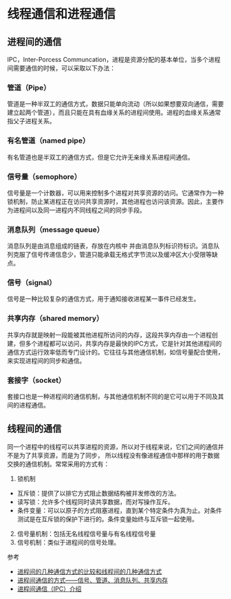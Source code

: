# 线程通信和进程通信


##  进程间的通信
IPC，Inter-Porcess Communcation，进程是资源分配的基本单位，当多个进程间需要通信的时候，可以采取以下办法：
### 管道（Pipe）
管道是一种半双工的通信方式，数据只能单向流动（所以如果想要双向通信，需要建立起两个管道），而且只能在具有血缘关系的进程间使用。进程的血缘关系通常指父子进程关系。
### 有名管道（named pipe）
有名管道也是半双工的通信方式，但是它允许无亲缘关系进程间通信。

### 信号量（semophore）
信号量是一个计数器，可以用来控制多个进程对共享资源的访问。它通常作为一种锁机制，防止某进程正在访问共享资源时，其他进程也访问该资源。因此，主要作为进程间以及同一进程内不同线程之间的同步手段。

### 消息队列（message queue）
消息队列是由消息组成的链表，存放在内核中 并由消息队列标识符标识。消息队列克服了信号传递信息少，管道只能承载无格式字节流以及缓冲区大小受限等缺点。
### 信号（signal）
信号是一种比较复杂的通信方式，用于通知接收进程某一事件已经发生。

### 共享内存（shared memory）
共享内存就是映射一段能被其他进程所访问的内存，这段共享内存由一个进程创建，但多个进程都可以访问，共享内存是最快的IPC方式，它是针对其他进程间的通信方式运行效率低而专门设计的。它往往与其他通信机制，如信号量配合使用，来实现进程间的同步和通信。

### 套接字（socket）
套接口也是一种进程间的通信机制，与其他通信机制不同的是它可以用于不同及其间的进程通信。


## 线程间的通信
同一个进程中的线程可以共享进程的资源，所以对于线程来说，它们之间的通信并不是为了共享资源，而是为了同步， 所以线程没有像进程通信中那样的用于数据交换的通信机制。常常采用的方式有：
1. 锁机制
* 互斥锁：提供了以排它方式阻止数据结构被并发修改的方法。
* 读写锁：允许多个线程同时读共享数据，而对写操作互斥。
* 条件变量：可以以原子的方式阻塞进程，直到某个特定条件为真为止。对条件测试是在互斥锁的保护下进行的。条件变量始终与互斥锁一起使用。

2. 信号量机制：包括无名线程信号量与有名线程信号量
3. 信号机制：类似于进程间的信号处理。


参考
* [进程间的几种通信方式的比较和线程间的几种通信方式](http://blog.csdn.net/yang_teng_/article/details/53325280)
* [进程间通信的方式——信号、管道、消息队列、共享内存](https://www.cnblogs.com/LUO77/p/5816326.html)
* [进程间通信（IPC）介绍](https://www.cnblogs.com/CheeseZH/p/5264465.html)
